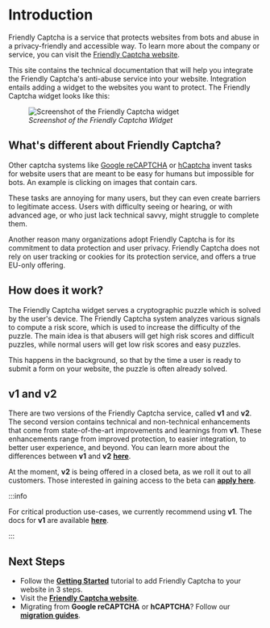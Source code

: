 # Introduction

Friendly Captcha is a service that protects websites from bots and abuse in a privacy-friendly and accessible way. To learn more about the company or service, you can visit the [Friendly Captcha website](https://friendlycaptcha.com).

This site contains the technical documentation that will help you integrate the Friendly Captcha's anti-abuse service into your website. Integration entails adding a widget to the websites you want to protect. The Friendly Captcha widget looks like this:

<figure style={{ textAlign: 'center' }}>
    <img src="/img/widget-v2-ready.png" alt="Screenshot of the Friendly Captcha widget" />
    <figcaption><i>Screenshot of the Friendly Captcha Widget</i></figcaption>
</figure>

## What's different about Friendly Captcha?

Other captcha systems like [Google reCAPTCHA](https://en.wikipedia.org/wiki/ReCAPTCHA) or [hCaptcha](https://hcaptcha.com) invent tasks for website users that are meant to be easy for humans but impossible for bots. An example is clicking on images that contain cars.

These tasks are annoying for many users, but they can even create barriers to legitimate access. Users with difficulty seeing or hearing, or with advanced age, or who just lack technical savvy, might struggle to complete them.

Another reason many organizations adopt Friendly Captcha is for its commitment to data protection and user privacy. Friendly Captcha does not rely on user tracking or cookies for its protection service, and offers a true EU-only offering.

## How does it work?

The Friendly Captcha widget serves a cryptographic puzzle which is solved by the user's device. The Friendly Captcha system analyzes various signals to compute a risk score, which is used to increase the difficulty of the puzzle. The main idea is that abusers will get high risk scores and difficult puzzles, while normal users will get low risk scores and easy puzzles.

This happens in the background, so that by the time a user is ready to submit a form on your website, the puzzle is often already solved.

## v1 and v2

There are two versions of the Friendly Captcha service, called **v1** and **v2**. The second version contains technical and non-technical enhancements that come from state-of-the-art improvements and learnings from **v1**. These enhancements range from improved protection, to easier integration, to better user experience, and beyond. You can learn more about the differences between **v1** and **v2** [**here**](./guides/upgrading-from-v1/why-upgrade).

At the moment, **v2** is being offered in a closed beta, as we roll it out to all customers. Those interested in gaining access to the beta can [**apply here**](./guides/upgrading-from-v1/why-upgrade#how-do-i-upgrade).

:::info

For critical production use-cases, we currently recommend using **v1**. The docs for **v1** are available [**here**](/docs/v1).

:::

## Next Steps

- Follow the [**Getting Started**](./getting-started) tutorial to add Friendly Captcha to your website in 3 steps.
- Visit the [**Friendly Captcha website**](https://friendlycaptcha.com).
- Migrating from **Google reCAPTCHA** or **hCAPTCHA**? Follow our [**migration guides**](./guides).
